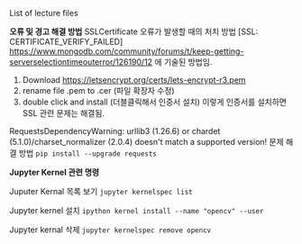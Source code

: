 List of lecture files

**오류 및 경고 해결 방법**
SSLCertificate 오류가 발생할 때의 처치 방법 [SSL: CERTIFICATE_VERIFY_FAILED]
https://www.mongodb.com/community/forums/t/keep-getting-serverselectiontimeouterror/126190/12 에 기술된 방법임.
1. Download https://letsencrypt.org/certs/lets-encrypt-r3.pem 
2. rename file .pem to .cer (파일 확장자 수정)
3. double click and install (더블클릭해서 인증서 설치)
이렇게 인증서를 설치하면 SSL 관련 문제는 해결됨.

RequestsDependencyWarning: urllib3 (1.26.6) or chardet (5.1.0)/charset_normalizer (2.0.4) doesn't match a supported version! 문제 해결 방법
```pip install --upgrade requests```

**Jupyter Kernel 관련 명령**

Juputer Kernal 목록 보기
```jupyter kernelspec list```

Jupyter kernel 설치
```ipython kernel install --name "opencv" --user```

Jupyter kernal 삭제
```jupyter kernelspec remove opencv```
